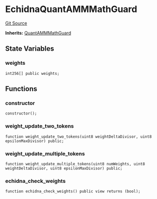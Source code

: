 # EchidnaQuantAMMMathGuard
[Git Source](https://github.com/QuantAMMProtocol/QuantAMM-V1/blob/3cfe58cf30c64b95a2607d2672fb541c48d807e0/contracts/echidna/echidna_update_weight_runner.sol)

**Inherits:**
[QuantAMMMathGuard](/contracts/rules/base/QuantammMathGuard.sol/abstract.QuantAMMMathGuard.md)


## State Variables
### weights

```solidity
int256[] public weights;
```


## Functions
### constructor


```solidity
constructor();
```

### weight_update_two_tokens


```solidity
function weight_update_two_tokens(uint8 weightDeltaDivisor, uint8 epsilonMaxDivisor) public;
```

### weight_update_multiple_tokens


```solidity
function weight_update_multiple_tokens(uint8 numWeights, uint8 weightDeltaDivisor, uint8 epsilonMaxDivisor) public;
```

### echidna_check_weights


```solidity
function echidna_check_weights() public view returns (bool);
```

